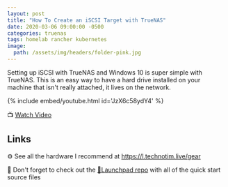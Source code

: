 ```yaml
---
layout: post
title: "How To Create an iSCSI Target with TrueNAS"
date: 2020-03-06 09:00:00 -0500
categories: truenas
tags: homelab rancher kubernetes
image:
  path: /assets/img/headers/folder-pink.jpg
---
```


Setting up iSCSI with TrueNAS and Windows 10 is super simple with TrueNAS.  This is an easy way to have a hard drive installed on your machine that isn't really attached, it lives on the network.

{% include embed/youtube.html id='JzX6c58ydY4' %}

📺 [Watch Video](https://www.youtube.com/watch?v=JzX6c58ydY4)

## Links

⚙️ See all the hardware I recommend at <https://l.technotim.live/gear>

🚀 Don't forget to check out the [🚀Launchpad repo](https://l.technotim.live/quick-start) with all of the quick start source files
